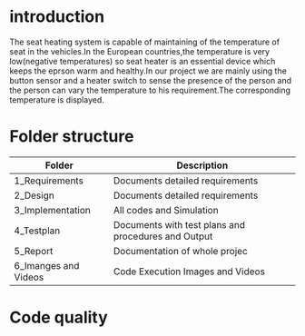 # introduction
The seat heating system is capable of maintaining of the temperature of seat in the vehicles.In the European countries,the temperature is very low(negative temperatures) so seat heater is an essential device which keeps the eprson warm and healthy.In our project we are mainly using the button sensor and a heater switch to sense the presence of the person and the person can vary the temperature to his requirement.The corresponding temperature is displayed.

# Folder structure
| Folder | Description |
| --- | --- |
|1_Requirements|Documents detailed requirements|
|2_Design|Documents detailed requirements|
|3_Implementation|All codes and Simulation|
|4_Testplan|Documents with test plans and procedures and Output|
|5_Report|Documentation of whole projec|
|6_Imanges and Videos|Code Execution Images and Videos|

# Code quality



